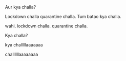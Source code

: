 Aur kya challa?

Lockdown challa quarantine challa. Tum batao kya challa.

wahi. lockdown challa. quarantine challa.

Kya challa?

kya challlllaaaaaaa

challllllaaaaaaaa
